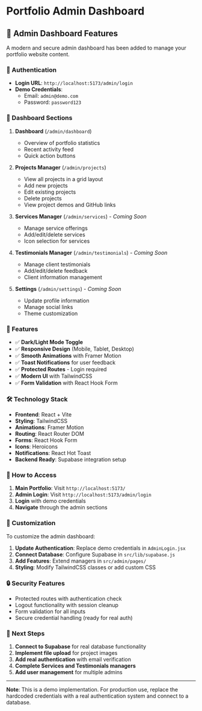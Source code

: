 # Portfolio Admin Dashboard

## 🚀 Admin Dashboard Features

A modern and secure admin dashboard has been added to manage your portfolio website content.

### 🔐 Authentication
- **Login URL**: `http://localhost:5173/admin/login`
- **Demo Credentials**: 
  - Email: `admin@demo.com`
  - Password: `password123`

### 📱 Dashboard Sections

1. **Dashboard** (`/admin/dashboard`)
   - Overview of portfolio statistics
   - Recent activity feed
   - Quick action buttons

2. **Projects Manager** (`/admin/projects`)
   - View all projects in a grid layout
   - Add new projects
   - Edit existing projects
   - Delete projects
   - View project demos and GitHub links

3. **Services Manager** (`/admin/services`) - *Coming Soon*
   - Manage service offerings
   - Add/edit/delete services
   - Icon selection for services

4. **Testimonials Manager** (`/admin/testimonials`) - *Coming Soon*
   - Manage client testimonials
   - Add/edit/delete feedback
   - Client information management

5. **Settings** (`/admin/settings`) - *Coming Soon*
   - Update profile information
   - Manage social links
   - Theme customization

### 🎨 Features

- ✅ **Dark/Light Mode Toggle**
- ✅ **Responsive Design** (Mobile, Tablet, Desktop)
- ✅ **Smooth Animations** with Framer Motion
- ✅ **Toast Notifications** for user feedback
- ✅ **Protected Routes** - Login required
- ✅ **Modern UI** with TailwindCSS
- ✅ **Form Validation** with React Hook Form

### 🛠 Technology Stack

- **Frontend**: React + Vite
- **Styling**: TailwindCSS
- **Animations**: Framer Motion
- **Routing**: React Router DOM
- **Forms**: React Hook Form
- **Icons**: Heroicons
- **Notifications**: React Hot Toast
- **Backend Ready**: Supabase integration setup

### 🔄 How to Access

1. **Main Portfolio**: Visit `http://localhost:5173/`
2. **Admin Login**: Visit `http://localhost:5173/admin/login`
3. **Login** with demo credentials
4. **Navigate** through the admin sections

### 🔧 Customization

To customize the admin dashboard:

1. **Update Authentication**: Replace demo credentials in `AdminLogin.jsx`
2. **Connect Database**: Configure Supabase in `src/lib/supabase.js`
3. **Add Features**: Extend managers in `src/admin/pages/`
4. **Styling**: Modify TailwindCSS classes or add custom CSS

### 🔒 Security Features

- Protected routes with authentication check
- Logout functionality with session cleanup
- Form validation for all inputs
- Secure credential handling (ready for real auth)

### 📝 Next Steps

1. **Connect to Supabase** for real database functionality
2. **Implement file upload** for project images
3. **Add real authentication** with email verification
4. **Complete Services and Testimonials managers**
5. **Add user management** for multiple admins

---

**Note**: This is a demo implementation. For production use, replace the hardcoded credentials with a real authentication system and connect to a database.